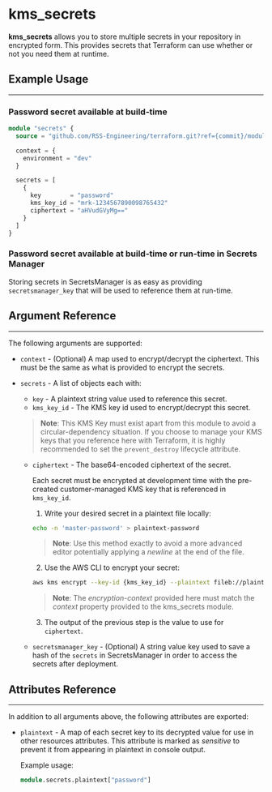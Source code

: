 # kms_secrets

**kms_secrets** allows you to store multiple secrets in your repository in encrypted form. This provides secrets that Terraform can use whether or not you need them at runtime.

## Example Usage

---

### Password secret available at build-time

```terraform
module "secrets" {
  source = "github.com/RSS-Engineering/terraform.git?ref={commit}/modules/kms_secrets"

  context = {
    environment = "dev"
  }

  secrets = [
    {
      key        = "password"
      kms_key_id = "mrk-1234567890098765432"
      ciphertext = "aHVudGVyMg=="
    }
  ]
}
```

### Password secret available at build-time or run-time in Secrets Manager

Storing secrets in SecretsManager is as easy as providing `secretsmanager_key` that will be used to reference them at run-time.

## Argument Reference

---

The following arguments are supported:

* `context` - (Optional) A map used to encrypt/decrypt the ciphertext. This must be the same as what is provided to encrypt the secrets.
* `secrets` - A list of objects each with:

  * `key` - A plaintext string value used to reference this secret.
  * `kms_key_id` - The KMS key id used to encrypt/decrypt this secret.

  > **Note**: This KMS Key must exist apart from this module to avoid a circular-dependency situation. If you choose to manage your KMS keys that you reference here with Terraform, it is highly recommended to set the `prevent_destroy` lifecycle attribute.

  * `ciphertext` - The base64-encoded ciphertext of the secret.
  
    Each secret must be encrypted at development time with the pre-created customer-managed KMS key that is referenced in `kms_key_id`.
  
    1. Write your desired secret in a plaintext file locally:
      ```bash
      echo -n 'master-password' > plaintext-password
      ```
      
      > **Note**: Use this method exactly to avoid a more advanced editor potentially applying a _newline_ at the end of the file. 
    
    2. Use the AWS CLI to encrypt your secret:
  
      ```bash
      aws kms encrypt --key-id {kms_key_id} --plaintext fileb://plaintext-password --encryption-context environment=dev --output text --query CiphertextBlob
      ```
      > **Note**: The _encryption-context_ provided here must match the _context_ property provided to the kms_secrets module.

    3. The output of the previous step is the value to use for `ciphertext`.


  * `secretsmanager_key` - (Optional) A string value key used to save a hash of the `secrets` in SecretsManager in order to access the secrets after deployment. 

## Attributes Reference

---

In addition to all arguments above, the following attributes are exported:

* `plaintext` - A map of each secret key to its decrypted value for use in other resources attributes. This attribute is marked as _sensitive_ to prevent it from appearing in plaintext in console output.
  
    Example usage:

    ```terraform
    module.secrets.plaintext["password"]
    ```
